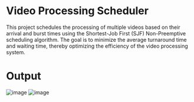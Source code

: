 # Video Processing Scheduler
This project schedules the processing of multiple videos based on their arrival and burst
times using the Shortest-Job First (SJF) Non-Preemptive scheduling algorithm. The goal
is to minimize the average turnaround time and waiting time, thereby optimizing the
efficiency of the video processing system.
# Output
![image](https://github.com/user-attachments/assets/e63051cd-a583-4688-b39c-5b9be62f0a82)
![image](https://github.com/user-attachments/assets/694d389a-635f-4152-be9e-c2e90a976084)

